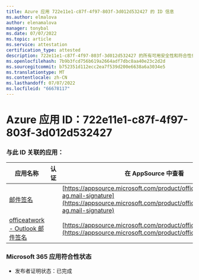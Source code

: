 ```yaml
---
title: Azure 应用 722e11e1-c87f-4f97-803f-3d012d532427 的 ID 信息
ms.author: elmalova
author: elenamalova
manager: tonybal
ms.date: 07/07/2022
ms.topic: article
ms.service: attestation
certification_type: attested
description: 722e11e1-c87f-4f97-803f-3d012d532427 的所有可用安全性和符合性信息信息。
ms.openlocfilehash: 7b9b3fcd756b619a2664adf7dbc8aa40e23c2d2d
ms.sourcegitcommit: b752351d112ecc2ea7f539d200e6638a6a3034e5
ms.translationtype: MT
ms.contentlocale: zh-CN
ms.lasthandoff: 07/07/2022
ms.locfileid: "66678117"
---
```

# <a name="azure-app-id-722e11e1-c87f-4f97-803f-3d012d532427"></a>Azure 应用 ID：722e11e1-c87f-4f97-803f-3d012d532427


### <a name="apps-associated-with-this-id"></a>与此 ID 关联的应用：
| **应用名称** | **认证** | **在 AppSource 中查看** |
|--------------|---------------|-----------------------|
| [邮件签名](../forward/officeatwork-ag.mail-signature.md) |  | [https://appsource.microsoft.com/product/office/officeatwork-ag.mail-signature](https://appsource.microsoft.com/product/office/officeatwork-ag.mail-signature) |
| [officeatwork - Outlook 邮件签名](../forward/WA200003062.md) |  | [https://appsource.microsoft.com/product/office/WA200003062](https://appsource.microsoft.com/product/office/WA200003062) |

### <a name="microsoft-365-app-compliance-status"></a>Microsoft 365 应用符合性状态
- 发布者证明状态：已完成
